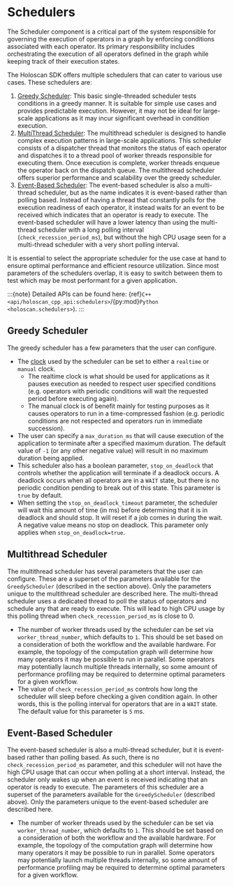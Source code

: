 # Schedulers

The Scheduler component is a critical part of the system responsible for governing the execution of operators in a graph by enforcing conditions associated with each operator. Its primary responsibility includes orchestrating the execution of all operators defined in the graph while keeping track of their execution states.

The Holoscan SDK offers multiple schedulers that can cater to various use cases. These schedulers are:

1. [Greedy Scheduler](#greedy-scheduler): This basic single-threaded scheduler tests conditions in a greedy manner. It is suitable for simple use cases and provides predictable execution. However, it may not be ideal for large-scale applications as it may incur significant overhead in condition execution.
2. [MultiThread Scheduler](#multithreadscheduler): The multithread scheduler is designed to handle complex execution patterns in large-scale applications. This scheduler consists of a dispatcher thread that monitors the status of each operator and dispatches it to a thread pool of worker threads responsible for executing them. Once execution is complete, worker threads enqueue the operator back on the dispatch queue. The multithread scheduler offers superior performance and scalability over the greedy scheduler.
3. [Event-Based Scheduler](#eventbasedscheduler): The event-based scheduler is also a multi-thread scheduler, but as the name indicates it is event-based rather than polling based. Instead of having a thread that constantly polls for the execution readiness of each operator, it instead waits for an event to be received which indicates that an operator is ready to execute. The event-based scheduler will have a lower latency than using the multi-thread scheduler with a long polling interval (`check_recession_period_ms`), but without the high CPU usage seen for a multi-thread scheduler with a very short polling interval.

It is essential to select the appropriate scheduler for the use case at hand to ensure optimal performance and efficient resource utilization. Since most parameters of the schedulers overlap, it is easy to switch between them to test which may be most performant for a given application.

:::{note}
Detailed APIs can be found here: {ref}`C++ <api/holoscan_cpp_api:schedulers>`/{py:mod}`Python <holoscan.schedulers>`).
:::

## Greedy Scheduler

The greedy scheduler has a few parameters that the user can configure.

- The [clock](./resources.md#clock) used by the scheduler can be set to either a `realtime` or `manual` clock.
  - The realtime clock is what should be used for applications as it pauses execution as needed to respect user specified conditions (e.g. operators with periodic conditions will wait the requested period before executing again).
  - The manual clock is of benefit mainly for testing purposes as it causes operators to run in a time-compressed fashion (e.g. periodic conditions are not respected and operators run in immediate succession).
- The user can specify a `max_duration_ms` that will cause execution of the application to terminate after a specified maximum duration. The default value of `-1` (or any other negative value) will result in no maximum duration being applied.
- This scheduler also has a boolean parameter, `stop_on_deadlock` that controls whether the application will terminate if a deadlock occurs. A deadlock occurs when all operators are in a `WAIT` state, but there is no periodic condition pending to break out of this state. This parameter is `true` by default.
- When setting the `stop_on_deadlock_timeout` parameter, the scheduler will wait this amount of time (in ms) before determining that it is in deadlock and should stop. It will reset if a job comes in during the wait. A negative value means no stop on deadlock. This parameter only applies when  `stop_on_deadlock=true`.

## Multithread Scheduler

The multithread scheduler has several parameters that the user can configure. These are a superset of the parameters available for the `GreedyScheduler` (described in the section above). Only the parameters unique to the multithread scheduler are described here. The multi-thread scheduler uses a dedicated thread to poll the status of operators and schedule any that are ready to execute. This will lead to high CPU usage by this polling thread when `check_recession_period_ms` is close to 0.

- The number of worker threads used by the scheduler can be set via `worker_thread_number`, which defaults to `1`. This should be set based on a consideration of both the workflow and the available hardware. For example, the topology of the computation graph will determine how many operators it may be possible to run in parallel. Some operators may potentially launch multiple threads internally, so some amount of performance profiling may be required to determine optimal parameters for a given workflow.
- The value of `check_recession_period_ms` controls how long the scheduler will sleep before checking a given condition again. In other words, this is the polling interval for operators that are in a `WAIT` state. The default value for this parameter is `5` ms.


## Event-Based Scheduler

The event-based scheduler is also a multi-thread scheduler, but it is event-based rather than polling based. As such, there is no `check_recession_period_ms` parameter, and this scheduler will not have the high CPU usage that can occur when polling at a short interval. Instead, the scheduler only wakes up when an event is received indicating that an operator is ready to execute. The parameters of this scheduler are a superset of the parameters available for the `GreedyScheduler` (described above). Only the parameters unique to the event-based scheduler are described here.

- The number of worker threads used by the scheduler can be set via `worker_thread_number`, which defaults to `1`. This should be set based on a consideration of both the workflow and the available hardware. For example, the topology of the computation graph will determine how many operators it may be possible to run in parallel. Some operators may potentially launch multiple threads internally, so some amount of performance profiling may be required to determine optimal parameters for a given workflow.

